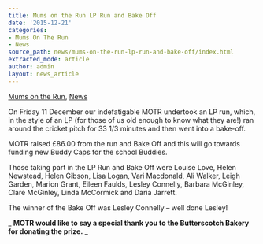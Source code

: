 ```yaml
---
title: Mums on the Run LP Run and Bake Off
date: '2015-12-21'
categories:
- Mums On The Run
- News
source_path: news/mums-on-the-run-lp-run-and-bake-off/index.html
extracted_mode: article
author: admin
layout: news_article
---
```

[Mums on the Run](category/mums-on-the-run/), [News](/news/)

On Friday 11 December our indefatigable MOTR undertook an LP run, which, in the style of an LP (for those of us old enough to know what they are!) ran around the cricket pitch for 33 1/3 minutes and then went into a bake-off.

MOTR raised £86.00 from the run and Bake Off and this will go towards funding new Buddy Caps for the school Buddies.

Those taking part in the LP Run and Bake Off were Louise Love, Helen Newstead, Helen Gibson, Lisa Logan, Vari Macdonald, Ali Walker, Leigh Garden, Marion Grant, Eileen Faulds, Lesley Connelly, Barbara McGinley, Clare McGinley, Linda McCormick and Daria Jarrett.

The winner of the Bake Off was Lesley Connelly – well done Lesley!

_ **MOTR would like to say a special thank you to the Butterscotch Bakery for donating the prize.** _
